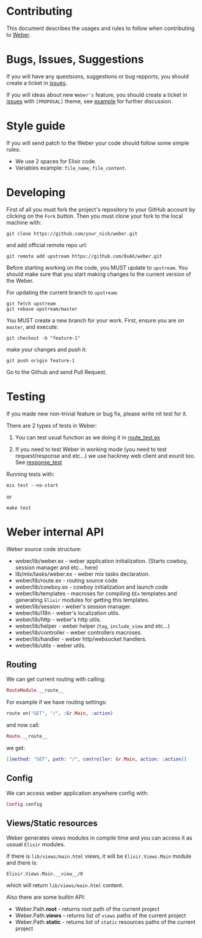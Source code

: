 Contributing
================

This document describes the usages and rules to follow when contributing
to [Weber](https://github.com/0xAX/weber).

Bugs, Issues, Suggestions
==========================

If you will have any questsions, suggestions or bug repports, you should
create a ticket in [issues](https://github.com/0xAX/weber/issues).

If you will ideas about new `Weber's` feature, you should create a ticket
in [issues](https://github.com/0xAX/weber/issues) with `[PROPOSAL]` theme,
see [example](https://github.com/0xAX/weber/issues/28) for further discussion.

Style guide
===================

If you will send patch to the Weber your code should follow some simple rules:

  * We use 2 spaces for Elixir code.
  * Variables example: `file_name`, `file_content`.

Developing
====================

First of all you must fork the project's repository to your GitHub account by 
clicking on the `Fork` button. Then you must clone your fork to the local machine
with:

```
git clone https://github.com/your_nick/weber.git
```

and add official remote repo  url:

```
git remote add upstream https://github.com/0xAX/weber.git
```

Before starting working on the code, you MUST update to `upstream`.
You should make sure that you start making changes to the current version
of the Weber.

For updating the current branch to `upstream`:

```
git fetch upstream
git rebase upstream/master
```

You MUST create a new branch for your work. First, ensure you are on `master`,
and execute:

```
git checkout -b "feature-1"
```

make your changes and push it:

```
git push origin feature-1
```

Go to the Github and send Pull Request.

Testing
==========

If  you made new non-trivial feature or bug fix, please write nit test for it. 

There are 2 types of tests in Weber:

  1. You can test usual function as we doing it in [route_test.ex](https://github.com/0xAX/weber/blob/master/test/route_test.exs)
  
  2. If you need to test Weber in working mode (you need to test request/response and etc...) we use hackney web client and exunit too. See [response_test](https://github.com/0xAX/weber/blob/master/test/weberTest/response_test.exs)

Running tests with:

```
mix test --no-start
```

or

```
make test
```

Weber internal API
====================

Weber source code structure:

  * weber/lib/weber.ex - weber application initialization. (Starts cowboy, session manager and etc... here)
  * lib/mix/tasks/weber.ex - weber mix tasks declaration. 
  * weber/lib/route.ex - routing source code
  * weber/lib/cowboy.ex - cowboy initialization and launch code
  * weber/lib/templates - macroses for compiling `EEx` templates and generating `Elixir` modules for getting this templates.
  * weber/lib/session - weber's session manager.
  * weber/lib/i18n - weber's localization utils.
  * weber/lib/http - weber's http utils.
  * weber/lib/helper - weber helper (`tag`, `include_view` and etc...)
  * weber/lib/controller - weber controllers macroses.
  * weber/lib/handler - weber http/websocket handlers.
  * weber/lib/utils - weber utils.

Routing
-----------

We can get current routing with calling:

```elixir
RouteModule.__route__
```

For example if we have routing settings:

```elixir
route on("GET", "/", :Gr.Main, :action)
```

and now call:

```elixir
Route.__route__
```

we get:

```elixir
[[method: "GET", path: "/", controller: Gr.Main, action: :action]]
```

Config
---------

We can access weber application anywhere config with:

```elixir
Config.config
```

Views/Static resources
-----------------------

Weber generates views modules in compile time and you can access it as ussual `Elixir` modules.

If there is `lib/views/main.html` views, it will be `Elixir.Views.Main` module and there is:

```
Elixir.Views.Main.__view__/0
```

which will return `lib/views/main.html` content.

Also there are some builtin API:

  * Weber.Path.__root__   - returns root path of the current project
  * Weber.Path.__views__  - returns list of `views` paths of the current project
  * Weber.Path.__static__ - returns list of `static` resources paths of the current project